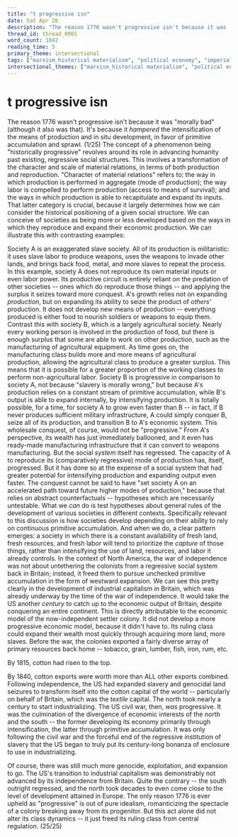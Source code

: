 ```yaml
---
title: "t progressive isn"
date: Sat Apr 26
description: "The reason 1776 wasn't progressive isn't because it was 'morally bad' (although it also was that)."
thread_id: thread_0965
word_count: 1042
reading_time: 5
primary_theme: intersectional
tags: ["marxism_historical materialism", "political economy", "imperialism_colonialism", "cultural criticism"]
intersectional_themes: ["marxism_historical materialism", "political economy", "imperialism_colonialism", "cultural criticism"]
---
```


# t progressive isn

The reason 1776 wasn't progressive isn't because it was "morally bad" (although it also was that). It's because it *hampered* the intensification of the means of production and in situ development, in favor of primitive accumulation and sprawl. (1/25) The concept of a phenomenon being "historically progressive" revolves around its role in advancing humanity past existing, regressive social structures. This involves a transformation of the character and scale of material relations, in terms of both production and reproduction. "Character of material relations" refers to: the way in which production is performed in aggregate (mode of production); the way labor is compelled to perform production (access to means of survival); and the ways in which production is able to recapitulate and expand its inputs. That latter category is crucial, because it largely determines how we can consider the historical positioning of a given social structure. We can conceive of societies as being more or less developed based on the ways in which they reproduce and expand their economic production. We can illustrate this with contrasting examples:

Society A is an exaggerated slave society. All of its production is militaristic: it uses slave labor to produce weapons, uses the weapons to invade other lands, and brings back food, metal, and more slaves to repeat the process. In this example, society A does not reproduce its own material inputs or even labor power. Its productive circuit is entirely reliant on the predation of other societies -- ones which do reproduce those things -- and applying the surplus it seizes toward more conquest. A's growth relies not on expanding *production*, but on expanding its ability to seize the product of *others'* production. It does not develop new means of production -- everything produced is either food to nourish soldiers or weapons to equip them. Contrast this with society B, which is a largely agricultural society. Nearly every working person is involved in the production of food, but there is enough surplus that some are able to work on other production, such as the manufacturing of agricultural equipment. As time goes on, the manufacturing class builds more and more means of agricultural production, allowing the agricultural class to produce a greater surplus. This means that it is possible for a greater proportion of the working classes to perform non-agricultural labor. Society B is progressive in comparison to society A, not because "slavery is morally wrong," but because A's production relies on a constant stream of primitive accumulation, while B's output is able to expand internally, by intensifying production. It is totally possible, for a time, for society A to grow even faster than B -- in fact, if B never produces sufficient military infrastructure, A could simply conquer B, seize all of its production, and transition B to A's economic system. This wholesale conquest, of course, would not be "progressive." From A's perspective, its wealth has just immediately ballooned, and it even has ready-made manufacturing infrastructure that it can convert to weapons manufacturing. But the social *system* itself has regressed. The capacity of A to reproduce its (comparatively regressive) mode of production has, itself, progressed. But it has done so at the expense of a social system that had greater potential for intensifying production and expanding output even faster. The conquest cannot be said to have "set society A on an accelerated path toward future higher modes of production," because that relies on abstract counterfactuals -- hypotheses which are necessarily untestable. What we *can* do is test hypotheses about general rules of the development of various societies in different contexts. Specifically relevant to this discussion is how societies develop depending on their ability to rely on continuous primitive accumulation. And when we do, a clear pattern emerges: a society in which there is a constant availability of fresh land, fresh resources, and fresh labor will tend to prioritize the *capture* of those things, rather than intensifying the use of land, resources, and labor it already controls. In the context of North America, the war of independence was not about untethering the colonists from a regressive social system back in Britain; instead, it freed them to pursue unchecked primitive accumulation in the form of westward expansion. We can see this pretty clearly in the development of industrial capitalism in Britain, which was already underway by the time of the war of independence. It would take the US another *century* to catch up to the economic output of Britain, despite conquering an entire continent. This is directly attributable to the economic model of the now-independent settler colony. It did not develop a more progressive economic model, because it didn't have to. Its ruling class could expand their wealth most quickly through acquiring more land, more slaves. Before the war, the colonies exported a fairly diverse array of primary resources back home -- tobacco, grain, lumber, fish, iron, rum, etc.

By 1815, cotton had risen to the top.

By 1840, cotton exports were worth more than ALL other exports combined. Following independence, the US had expanded slavery and genocidal land seizures to transform itself into the cotton capital of the world -- particularly on behalf of Britain, which was the *textile* capital. The north took nearly a century to start industrializing. The US civil war, then, *was* progressive. It was the culmination of the divergence of economic interests of the north and the south -- the former developing its economy primarily through intensification, the latter through primitive accumulation. It was only following the civil war and the forceful end of the regressive institution of slavery that the US began to truly put its century-long bonanza of enclosure to use in industrializing.

Of course, there was still much more genocide, exploitation, and expansion to go. The US's transition to industrial capitalism was demonstrably not advanced by its independence from Britain. Quite the contrary -- the south outright regressed, and the north took decades to even come close to the level of development attained in Europe. The only reason 1776 is ever upheld as "progressive" is out of pure idealism, romanticizing the spectacle of a colony breaking away from its progenitor. But this act alone did not alter its class dynamics -- it just freed its ruling class from central regulation. (25/25)